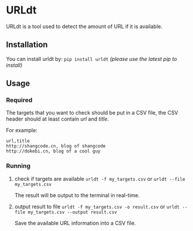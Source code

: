 # URLdt
URLdt is a tool used to detect the amount of URL if it is available.


## Installation
You can install urldt by:
`pip install urldt`
*(please use the latest pip to install)*

## Usage


### Required

The targets that you want to check should be put in a CSV file,
the CSV header should at least contain *url* and *title*.

For example:

```csv
url,title
http://shangcode.cn, blog of shangcode
http://dokebi.cn, blog of a cool guy
```

### Running

1. check if targets are available
    `urldt -f my_targets.csv` or `urldt --file my_targets.csv`

    The result will be output to the terminal in real-time.

2. output result to file
    `urldt -f my_targets.csv -o result.csv` or `urldt --file my_targets.csv --output result.csv`

    Save the available URL information into a CSV file.